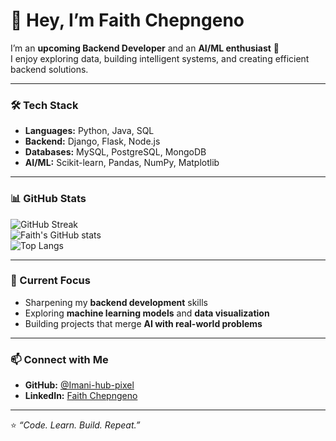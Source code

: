 # 👋 Hey, I’m Faith Chepngeno

I’m an **upcoming Backend Developer** and an **AI/ML enthusiast** 🚀  
I enjoy exploring data, building intelligent systems, and creating efficient backend solutions.

---

### 🛠️ Tech Stack
- **Languages:** Python, Java, SQL  
- **Backend:** Django, Flask, Node.js  
- **Databases:** MySQL, PostgreSQL, MongoDB  
- **AI/ML:** Scikit-learn, Pandas, NumPy, Matplotlib  

---

### 📊 GitHub Stats

![GitHub Streak](https://github-readme-streak-stats.herokuapp.com?user=Imani-hub-pixel&theme=tokyonight&hide_border=true)  
![Faith's GitHub stats](https://github-readme-stats.vercel.app/api?username=Imani-hub-pixel&show_icons=true&theme=tokyonight&hide_border=true)  
![Top Langs](https://github-readme-stats.vercel.app/api/top-langs/?username=Imani-hub-pixel&layout=compact&theme=tokyonight&hide_border=true)

---

### 🌱 Current Focus
- Sharpening my **backend development** skills  
- Exploring **machine learning models** and **data visualization**  
- Building projects that merge **AI with real-world problems**

---

### 📫 Connect with Me
- **GitHub:** [@Imani-hub-pixel](https://github.com/Imani-hub-pixel)  
- **LinkedIn:** [Faith Chepngeno](https://www.linkedin.com/in/faith-chepngeno-46506935b)

---

⭐️ *“Code. Learn. Build. Repeat.”*
